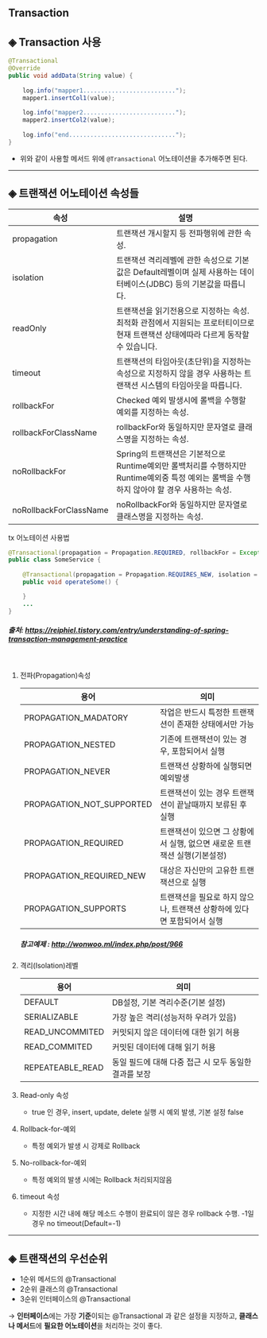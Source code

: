 
Transaction
-----------

## ◈ Transaction 사용

```java
@Transactional
@Override
public void addData(String value) {
    
    log.info("mapper1..........................");
    mapper1.insertCol1(value);
    
    log.info("mapper2..........................");
    mapper2.insertCol2(value);
    
    log.info("end..............................");
}
```
* 위와 같이 사용할 메서드 위에 ```@Transactional``` 어노테이션을 추가해주면 된다. 

<hr>

## ◈ 트랜잭션 어노테이션 속성들

|속성                   | 설명	 
|-----------------------|----------------------
|propagation            |트랜잭션 개시할지 등 전파행위에 관한 속성. 
|isolation              |트랜잭션 격리레벨에 관한 속성으로 기본값은 Default레벨이며 실제 사용하는 데이터베이스(JDBC) 등의 기본값을 따릅니다. 
|readOnly               |트랜잭션을 읽기전용으로 지정하는 속성. 최적화 관점에서 지원되는 프로터티이므로 현재 트랜잭션 상태에따라 다르게 동작할 수 있습니다. 
|timeout                |트랜잭션의 타임아웃(초단위)을 지정하는 속성으로 지정하지 않을 경우 사용하는 트랜잭션 시스템의 타임아웃을 따릅니다. 
|rollbackFor           |Checked 예외 발생시에 롤백을 수행할 예외를 지정하는 속성.   
|rollbackForClassName   |rollbackFor와 동일하지만 문자열로 클래스명을 지정하는 속성.    
|noRollbackFor          |Spring의 트랜잭션은 기본적으로 Runtime예외만 롤백처리를 수행하지만 Runtime예외중 특정 예외는 롤백을 수행하지 않아야 할 경우 사용하는 속성.   
|noRollbackForClassName |noRollbackFor와 동일하지만 문자열로 클래스명을 지정하는 속성.

tx 어노테이션 사용법
```java
@Transactional(propagation = Propagation.REQUIRED, rollbackFor = Exception.class, isolation=..., timeout=...) 
public class SomeService { 
    
    @Transactional(propagation = Propagation.REQUIRES_NEW, isolation = Isolation.DEFAULT, timeout = 10) 
    public void operateSome() {

    } 
    ... 
}
```
##### 출처: https://reiphiel.tistory.com/entry/understanding-of-spring-transaction-management-practice 

<br>

1. 전파(Propagation)속성   

    |용어                   | 의미	 
    |-----------------------|----------------------
    |PROPAGATION_MADATORY   | 작업은 반드시 특정한 트랜잭션이 존재한 상태에서만 가능 
    |PROPAGATION_NESTED     | 기존에 트랜잭션이 있는 경우, 포함되어서 실행
    |PROPAGATION_NEVER	    | 트랜잭션 상황하에 실행되면 예외발생
    |PROPAGATION_NOT_SUPPORTED | 트랜잭션이 있는 경우 트랜잭션이 끝날때까지 보류된 후 실행
    |PROPAGATION_REQUIRED   | 트랜잭션이 있으면 그 상황에서 실행, 없으면 새로운 트랜잭션 실행(기본설정)
    |PROPAGATION_REQUIRED_NEW | 대상은 자신만의 고유한 트랜잭션으로 실행
    |PROPAGATION_SUPPORTS   | 트랜잭션을 필요로 하지 않으나, 트랜잭션 상황하에 있다면 포함되어서 실행

    ##### 참고예제 : http://wonwoo.ml/index.php/post/966

2. 격리(Isolation)레벨

    |용어                  | 의미	 
    |----------------------|----------------------
    |DEFAULT               | DB설정, 기본 격리수준(기본 설정)
    |SERIALIZABLE          | 가장 높은 격리(성능저하 우려가 있음)
    |READ_UNCOMMITED       | 커밋되지 않은 데이터에 대한 읽기 허용
    |READ_COMMITED         | 커밋된 데이터에 대해 읽기 허용
    |REPEATEABLE_READ      | 동일 필드에 대해 다중 접근 시 모두 동일한 결과를 보장

3. Read-only 속성
    * true 인 경우, insert, update, delete 실행 시 예외 발생, 기본 설정 false

4. Rollback-for-예외
    * 특정 예외가 발생 시 강제로 Rollback

5. No-rollback-for-예외
    * 특정 예외의 발생 시에는 Rollback 처리되지않음

6. timeout 속성
    * 지정한 시간 내에 해당 메소드 수행이 완료되이 않은 경우 rollback 수행. -1일 경우 no timeout(Default=-1)


<hr>

## ◈ 트랜잭션의 우선순위

* 1순위 메서드의 @Transactional
* 2순위 클래스의 @Transactional
* 3순위  인터페이스의 @Transactional

→ **인터페이스**에는 가장 **기준**이되는 @Transactional 과 같은 설정을 지정하고, **클래스나 메서드**에 **필요한 어노테이션**을 처리하는 것이 좋다. 
